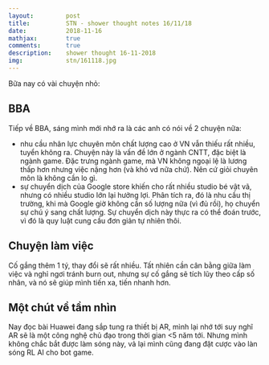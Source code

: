 ```yaml
---
layout:         post
title:          STN - shower thought notes 16/11/18
date:           2018-11-16
mathjax:        true
comments:       true
description:    shower thought 16-11-2018
img:            stn/161118.jpg
---
```


Bữa nay có vài chuyện nhỏ:

## BBA

Tiếp về BBA, sáng mình mới nhớ ra là các anh có nói về 2 chuyện nữa:
+ nhu cầu nhân lực chuyên môn chất lượng cao ở VN vẫn thiếu rất nhiều, tuyển không ra. Chuyện này là vấn đề lớn ở ngành CNTT, đặc biệt là ngành game. Đặc trưng ngành game, mà VN không ngoại lệ là lương thấp hơn nhưng việc nặng hơn (và khó vd nữa chứ). Nên cứ giỏi chuyên môn là không cần lo gì.
+ sự chuyển dịch của Google store khiến cho rất nhiều studio bé vật vã, nhưng có nhiều studio lớn lại hưởng lợi. Phân tích ra, đó là nhu cầu thị trường, khi mà Google giờ không cần số lượng nữa (vì đủ rồi), họ chuyển sự chú ý sang chất lượng. Sự chuyển dịch này thực ra có thể đoán trước, vì đó là quy luật cung cầu đơn giản tự nhiên thôi.

## Chuyện làm việc

Cố gắng thêm 1 tý, thay đổi sẽ rất nhiều. Tất nhiên cần cân bằng giữa làm việc và nghỉ ngơi tránh burn out, nhưng sự cố gắng sẽ tích lũy theo cấp số nhân, và nó sẽ giúp mình tiến xa, tiến nhanh hơn.

## Một chút về tầm nhìn

Nay đọc bài Huawei đang sắp tung ra thiết bị AR, mình lại nhớ tới suy nghĩ AR sẽ là một công nghệ chủ đạo trong thời gian <5 năm tới. Nhưng mình không chắc bắt được làm sóng này, vả lại mình cũng đang đặt cược vào làn sóng RL AI cho bot game.
